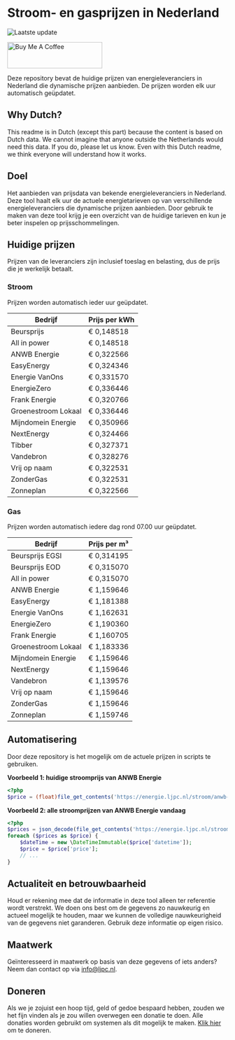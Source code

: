 # Stroom- en gasprijzen in Nederland

![Laatste update](https://img.shields.io/badge/laatste%20update-2025--10--15%2020%3A00%20CET-brightgreen)

<a href="https://www.buymeacoffee.com/Lars-" target="_blank"><img src="https://cdn.buymeacoffee.com/buttons/v2/default-orange.png" alt="Buy Me A Coffee" height="60" style="height: 60px !important;width: 217px !important;" ></a>

Deze repository bevat de huidige prijzen van energieleveranciers in Nederland die dynamische prijzen aanbieden. De prijzen worden elk uur automatisch geüpdatet.

## Why Dutch?

This readme is in Dutch (except this part) because the content is based on Dutch data. We cannot imagine that anyone outside the Netherlands would need this data. If you do, please let us know. Even with this Dutch readme, we think
everyone will understand how it works.

## Doel

Het aanbieden van prijsdata van bekende energieleveranciers in Nederland. Deze tool haalt elk uur de actuele energietarieven op van verschillende energieleveranciers die dynamische prijzen aanbieden. Door gebruik te maken van deze tool
krijg je een overzicht van de huidige tarieven en kun je beter inspelen op prijsschommelingen.

## Huidige prijzen

Prijzen van de leveranciers zijn inclusief toeslag en belasting, dus de prijs die je werkelijk betaalt.

### Stroom

Prijzen worden automatisch ieder uur geüpdatet.

 Bedrijf | Prijs per kWh 
---------|---------------
Beursprijs | € 0,148518
All in power | € 0,148518
ANWB Energie | € 0,322566
EasyEnergy | € 0,324346
Energie VanOns | € 0,331570
EnergieZero | € 0,336446
Frank Energie | € 0,320766
Groenestroom Lokaal | € 0,336446
Mijndomein Energie | € 0,350966
NextEnergy | € 0,324466
Tibber | € 0,327371
Vandebron | € 0,328276
Vrij op naam | € 0,322531
ZonderGas | € 0,322531
Zonneplan | € 0,322566


### Gas

Prijzen worden automatisch iedere dag rond 07.00 uur geüpdatet.

 Bedrijf | Prijs per m³ 
---------|--------------
Beursprijs EGSI | € 0,314195
Beursprijs EOD | € 0,315070
All in power | € 0,315070
ANWB Energie | € 1,159646
EasyEnergy | € 1,181388
Energie VanOns | € 1,162631
EnergieZero | € 1,190360
Frank Energie | € 1,160705
Groenestroom Lokaal | € 1,183336
Mijndomein Energie | € 1,159646
NextEnergy | € 1,159646
Vandebron | € 1,139576
Vrij op naam | € 1,159646
ZonderGas | € 1,159646
Zonneplan | € 1,159746


## Automatisering

Door deze repository is het mogelijk om de actuele prijzen in scripts te gebruiken.

**Voorbeeld 1: huidige stroomprijs van ANWB Energie**

```php
<?php
$price = (float)file_get_contents('https://energie.ljpc.nl/stroom/anwb-energie-nu.txt');

```

**Voorbeeld 2: alle stroomprijzen van ANWB Energie vandaag**

```php
<?php
$prices = json_decode(file_get_contents('https://energie.ljpc.nl/stroom/all-in-power-vandaag.json'),true);
foreach ($prices as $price) {
    $dateTime = new \DateTimeImmutable($price['datetime']);
    $price = $price['price'];
    // ...
}
```

## Actualiteit en betrouwbaarheid

Houd er rekening mee dat de informatie in deze tool alleen ter referentie wordt verstrekt. We doen ons best om de gegevens zo nauwkeurig en actueel mogelijk te houden, maar we kunnen de volledige nauwkeurigheid van de gegevens niet
garanderen. Gebruik deze informatie op eigen risico.

## Maatwerk

Geïnteresseerd in maatwerk op basis van deze gegevens of iets anders? Neem dan contact op
via [info@ljpc.nl](mailto:info@ljpc.nl?subject=Energie%20prijzen).

## Doneren

Als we je zojuist een hoop tijd, geld of gedoe bespaard hebben, zouden we het fijn vinden als je zou willen overwegen een
donatie te doen. Alle donaties worden gebruikt om systemen als dit mogelijk te
maken. [Klik hier](https://www.buymeacoffee.com/Lars-) om te doneren.
